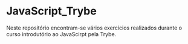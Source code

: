 # JavaScript_Trybe


Neste repositório encontram-se vários exercícios realizados durante o curso introdutório ao JavaScirpt pela Trybe.
